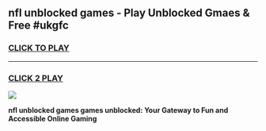 
## nfl unblocked games - Play Unblocked Gmaes & Free #ukgfc
<h3>
<a href="https://news.freeplayer.one?title=nfl_unblocked_games&ref=03M">CLICK TO PLAY</a></h3>
<hr>

<h3>
<a href="https://news.freeplayer.one?title=nfl_unblocked_games&ref=03M">CLICK 2 PLAY</a>
  
</h3>

<a href="https://news.freeplayer.one?title=nfl_unblocked_games&ref=03M"><img src="https://clearcache.store/games.png"></a>


**nfl unblocked games games unblocked: Your Gateway to Fun and Accessible Online Gaming**
